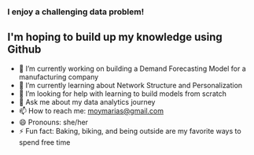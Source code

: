 ### I enjoy a challenging data problem!
## I'm hoping to build up my knowledge using Github

- 🔭 I’m currently working on building a Demand Forecasting Model for a manufacturing company
- 🌱 I’m currently learning about Network Structure and Personalization
- 🤔 I’m looking for help with learning to build models from scratch
- 💬 Ask me about my data analytics journey
- 📫 How to reach me: moymarias@gmail.com
- 😄 Pronouns: she/her
- ⚡ Fun fact: Baking, biking, and being outside are my favorite ways to spend free time
<!--
**MariaInData/MariaInData** is a ✨ _special_ ✨ repository because its `README.md` (this file) appears on your GitHub profile.
